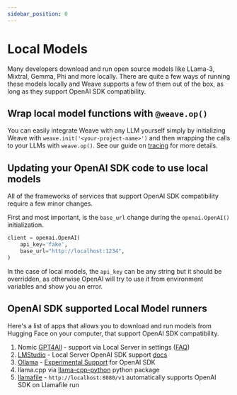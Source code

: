```yaml
---
sidebar_position: 0
---
```


# Local Models

Many developers download and run open source models like LLama-3, Mixtral, Gemma, Phi and more locally. There are quite a few ways of running these models locally and Weave supports a few of them out of the box, as long as they support OpenAI SDK compatibility.

## Wrap local model functions with `@weave.op()`

You can easily integrate Weave with any LLM yourself simply by initializing Weave with `weave.init('<your-project-name>')` and then wrapping the calls to your LLMs with `weave.op()`. See our guide on [tracing](/guides/tracking/tracing) for more details.

## Updating your OpenAI SDK code to use local models

All of the frameworks of services that support OpenAI SDK compatibility require a few minor changes.

First and most important, is the `base_url` change during the `openai.OpenAI()` initialization.

```python
client = openai.OpenAI(
    api_key='fake',
    base_url="http://localhost:1234",
)
```

In the case of local models, the `api_key` can be any string but it should be overridden, as otherwise OpenAI will try to use it from environment variables and show you an error.

## OpenAI SDK supported Local Model runners

Here's a list of apps that allows you to download and run models from Hugging Face on your computer, that support OpenAI SDK compatibility.

1. Nomic [GPT4All](https://www.nomic.ai/gpt4all) - support via Local Server in settings ([FAQ](https://docs.gpt4all.io/gpt4all_help/faq.html))
1. [LMStudio](https://lmstudio.ai/) - Local Server OpenAI SDK support [docs](https://lmstudio.ai/docs/local-server)
1. [Ollama](https://ollama.com/) - [Experimental Support](https://github.com/ollama/ollama/blob/main/docs/openai.md) for OpenAI SDK
1. llama.cpp via [llama-cpp-python](https://llama-cpp-python.readthedocs.io/en/latest/server/) python package
1. [llamafile](https://github.com/Mozilla-Ocho/llamafile#other-example-llamafiles) - `http://localhost:8080/v1` automatically supports OpenAI SDK on Llamafile run

